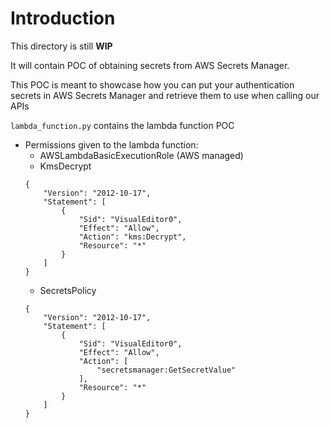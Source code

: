 # Introduction
This directory is still **WIP**

It will contain POC of obtaining secrets from AWS Secrets Manager.

This POC is meant to showcase how you can put your authentication secrets in AWS Secrets Manager and retrieve them to use when calling our APIs

`lambda_function.py` contains the lambda function POC

- Permissions given to the lambda function:
    - AWSLambdaBasicExecutionRole (AWS managed)
    - KmsDecrypt 
    ```
    {
        "Version": "2012-10-17",
        "Statement": [
            {
                "Sid": "VisualEditor0",
                "Effect": "Allow",
                "Action": "kms:Decrypt",
                "Resource": "*"
            }
        ]
    }
    ```
    - SecretsPolicy  
    ```
    {
        "Version": "2012-10-17",
        "Statement": [
            {
                "Sid": "VisualEditor0",
                "Effect": "Allow",
                "Action": [
                    "secretsmanager:GetSecretValue"
                ],
                "Resource": "*"
            }
        ]
    }
    ```

